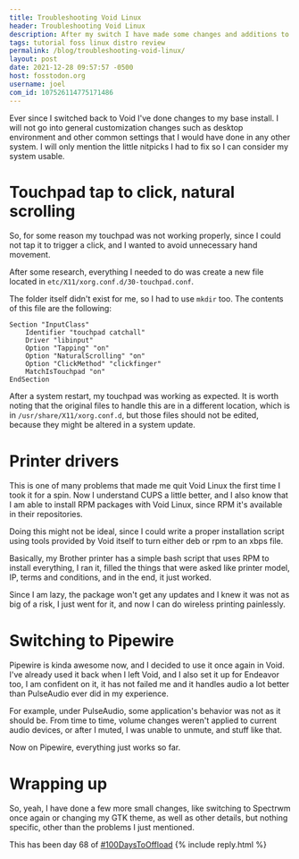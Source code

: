 ```yaml
---
title: Troubleshooting Void Linux
header: Troubleshooting Void Linux
description: After my switch I have made some changes and additions to better suit my personal needs, here are some things I've changed so far
tags: tutorial foss linux distro review
permalink: /blog/troubleshooting-void-linux/
layout: post
date: 2021-12-28 09:57:57 -0500
host: fosstodon.org
username: joel
com_id: 107526114775171486
---
```


Ever since I switched back to Void I've done changes to my base install. I will
not go into general customization changes such as desktop environment and other
common settings that I would have done in any other system. I will only mention
the little nitpicks I had to fix so I can consider my system usable.

# Touchpad tap to click, natural scrolling

So, for some reason my touchpad was not working properly, since I could not tap
it to trigger a click, and I wanted to avoid unnecessary hand movement.

After some research, everything I needed to do was create a new file located in
`etc/X11/xorg.conf.d/30-touchpad.conf`.

The folder itself didn't exist for me, so I had to use `mkdir` too. The
contents of this file are the following:

```
Section "InputClass"
    Identifier "touchpad catchall"
    Driver "libinput"
    Option "Tapping" "on"
    Option "NaturalScrolling" "on"
    Option "ClickMethod" "clickfinger"
    MatchIsTouchpad "on"
EndSection
```

After a system restart, my touchpad was working as expected. It is worth noting
that the original files to handle this are in a different location, which is in
`/usr/share/X11/xorg.conf.d`, but those files should not be edited, because
they might be altered in a system update.

# Printer drivers

This is one of many problems that made me quit Void Linux the first time I took
it for a spin. Now I understand CUPS a little better, and I also know that I am
able to install RPM packages with Void Linux, since RPM it's available in their
repositories.

Doing this might not be ideal, since I could write a proper installation script
using tools provided by Void itself to turn either deb or rpm to an xbps file. 

Basically, my Brother printer has a simple bash script that uses RPM to install
everything, I ran it, filled the things that were asked like printer model, IP,
terms and conditions, and in the end, it just worked.

Since I am lazy, the package won't get any updates and I knew it was not as big
of a risk, I just went for it, and now I can do wireless printing painlessly.


# Switching to Pipewire

Pipewire is kinda awesome now, and I decided to use it once again in Void. I've
already used it back when I left Void, and I also set it up for Endeavor too, I
am confident on it, it has not failed me and it handles audio a lot better than
PulseAudio ever did in my experience.

For example, under PulseAudio, some application's behavior was not as it should
be. From time to time, volume changes weren't applied to current audio devices,
or after I muted, I was unable to unmute, and stuff like that.

Now on Pipewire, everything just works so far.

# Wrapping up

So, yeah, I have done a few more small changes, like switching to Spectrwm once
again or changing my GTK theme, as well as other details, but nothing specific,
other than the problems I just mentioned.

This has been day 68 of [#100DaysToOffload](https://100DaysToOffload.com)
{% include reply.html %}
